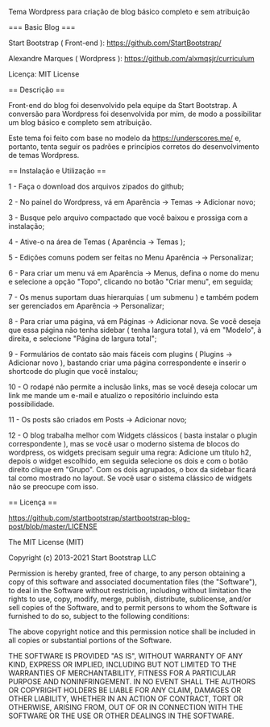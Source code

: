 Tema Wordpress para criação de blog básico completo e sem atribuição

=== Basic Blog  ===

Start Bootstrap ( Front-end ): https://github.com/StartBootstrap/

Alexandre Marques ( Wordpress ): https://github.com/alxmqsjr/curriculum

Licença: MIT License



== Descrição ==

Front-end do blog foi desenvolvido pela equipe da Start Bootstrap. 
A conversão para Wordpress foi desenvolvida por mim, de modo a possibilitar um blog básico e completo sem atribuição.

Este tema foi feito com base no modelo da https://underscores.me/ e, portanto, tenta seguir 
os padrões e princípios corretos do desenvolvimento de temas Wordpress. 



== Instalação e Utilização ==

1 - Faça o download dos arquivos zipados do github;

2 - No painel do Wordpress, vá em Aparência -> Temas -> Adicionar novo;

3 - Busque pelo arquivo compactado que você baixou e prossiga com a instalação;

4 - Ative-o na área de Temas ( Aparência -> Temas );

5 - Edições comuns podem ser feitas no Menu Aparência -> Personalizar;

6 - Para criar um menu vá em Aparência -> Menus, defina o nome do menu e selecione a opção "Topo", clicando no botão "Criar menu", em seguida;

7 - Os menus suportam duas hierarquias ( um submenu ) e também podem ser gerenciados em Aparência -> Personalizar;

8 - Para criar uma página, vá em Páginas -> Adicionar nova. Se você deseja que essa página não tenha sidebar ( tenha largura total ), vá em "Modelo", à direita, e selecione "Página de largura total";

9 - Formulários de contato são mais fáceis com plugins ( Plugins -> Adicionar novo ), bastando criar uma página correspondente e inserir o shortcode do plugin que você instalou;

10 - O rodapé não permite a inclusão links, mas se você deseja colocar um link me mande um e-mail e atualizo o repositório incluindo esta possibilidade.

11 - Os posts são criados em Posts -> Adicionar novo;

12 - O blog trabalha melhor com Widgets clássicos ( basta instalar o plugin correspondente ), mas se você usar o moderno sistema de blocos do wordpress, os widgets precisam seguir uma regra: Adicione um título h2, depois o widget escolhido, em seguida selecione os dois e com o botão direito clique em "Grupo". Com os dois agrupados, o box da sidebar ficará tal como mostrado no layout. Se você usar o sistema clássico de widgets não se preocupe com isso.



== Licença ==

https://github.com/startbootstrap/startbootstrap-blog-post/blob/master/LICENSE

The MIT License (MIT)

Copyright (c) 2013-2021 Start Bootstrap LLC

Permission is hereby granted, free of charge, to any person obtaining a copy
of this software and associated documentation files (the "Software"), to deal
in the Software without restriction, including without limitation the rights
to use, copy, modify, merge, publish, distribute, sublicense, and/or sell
copies of the Software, and to permit persons to whom the Software is
furnished to do so, subject to the following conditions:

The above copyright notice and this permission notice shall be included in
all copies or substantial portions of the Software.

THE SOFTWARE IS PROVIDED "AS IS", WITHOUT WARRANTY OF ANY KIND, EXPRESS OR
IMPLIED, INCLUDING BUT NOT LIMITED TO THE WARRANTIES OF MERCHANTABILITY,
FITNESS FOR A PARTICULAR PURPOSE AND NONINFRINGEMENT. IN NO EVENT SHALL THE
AUTHORS OR COPYRIGHT HOLDERS BE LIABLE FOR ANY CLAIM, DAMAGES OR OTHER
LIABILITY, WHETHER IN AN ACTION OF CONTRACT, TORT OR OTHERWISE, ARISING FROM,
OUT OF OR IN CONNECTION WITH THE SOFTWARE OR THE USE OR OTHER DEALINGS IN
THE SOFTWARE.
